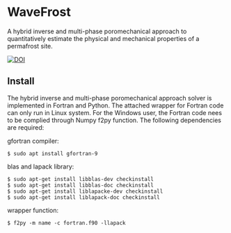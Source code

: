 # WaveFrost
A hybrid inverse and multi-phase poromechanical approach to quantitatively estimate the physical and mechanical properties of a permafrost site. 

[![DOI](https://zenodo.org/badge/DOI/10.5281/zenodo.5159712.svg)](https://doi.org/10.5281/zenodo.5159712)

## Install 
The hybrid inverse and multi-phase poromechanical approach solver is implemented in Fortran and Python. The attached wrapper for Fortran code can only run in Linux system. For the Windows user, the Fortran code nees to be complied through Numpy f2py function. The following dependencies are required: 

gfortran compiler:
```
$ sudo apt install gfortran-9
```

blas and lapack library: 

```
$ sudo apt-get install libblas-dev checkinstall 
$ sudo apt-get install libblas-doc checkinstall 
$ sudo apt-get install liblapacke-dev checkinstall 
$ sudo apt-get install liblapack-doc checkinstall
```

wrapper function: 
```
$ f2py -m name -c fortran.f90 -llapack
```
